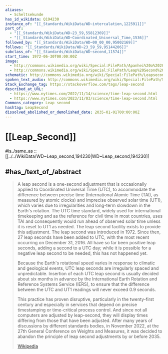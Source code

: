 ```yaml
---
aliases:
  - Scheltsekunde
has_id_wikidata: Q194230
instance_of: "[[_Standards/WikiData/WD~intercalation,1225911]]"
part_of:
  - "[[_Standards/WikiData/WD~23_59,55812369]]"
  - "[[_Standards/WikiData/WD~Coordinated_Universal_Time,1536]]"
followed_by: "[[_Standards/WikiData/WD~00_00_00,95002169]]"
follows: "[[_Standards/WikiData/WD~23_59_59,95144206]]"
subclass_of: "[[_Standards/WikiData/WD~second,11574]]"
start_time: 1972-06-30T00:00:00Z
image:
  - http://commons.wikimedia.org/wiki/Special:FilePath/Apanhei%20o%202012.jpg
  - http://commons.wikimedia.org/wiki/Special:FilePath/Leap%20Second%20-%20June%2030%2C%202012.png
schematic: http://commons.wikimedia.org/wiki/Special:FilePath/Leapsecond.ut1-utc.svg
spoken_text_audio: http://commons.wikimedia.org/wiki/Special:FilePath/Skudsekund2.ogg
Stack_Exchange_tag: https://stackoverflow.com/tags/leap-second
described_at_URL:
  - https://www.nytimes.com/2022/11/14/science/time-leap-second.html
  - https://www.nytimes.com/2023/11/03/science/time-leap-second.html
Commons_category: Leap second
hashtag: LeapSecond
dissolved_abolished_or_demolished_date: 2035-01-01T00:00:00Z
---
```


# [[Leap_Second]] 

#is_/same_as :: [[../../WikiData/WD~Leap_second,194230|WD~Leap_second,194230]] 

## #has_/text_of_/abstract 

> A leap second is a one-second adjustment that is occasionally applied to Coordinated Universal Time (UTC), to accommodate the difference between precise time (International Atomic Time (TAI), as measured by atomic clocks) and imprecise observed solar time (UT1), which varies due to irregularities and long-term slowdown in the Earth's rotation. The UTC time standard, widely used for international timekeeping and as the reference for civil time in most countries, uses TAI and consequently would run ahead of observed solar time unless it is reset to UT1 as needed. The leap second facility exists to provide this adjustment. The leap second was introduced in 1972. Since then, 27 leap seconds have been added to UTC, with the most recent occurring on December 31, 2016. All have so far been positive leap seconds, adding a second to a UTC day; while it is possible for a negative leap second to be needed, this has not happened yet.
>
> Because the Earth's rotational speed varies in response to climatic and geological events, UTC leap seconds are irregularly spaced and unpredictable. Insertion of each UTC leap second is usually decided about six months in advance by the International Earth Rotation and Reference Systems Service (IERS), to ensure that the difference between the UTC and UT1 readings will never exceed 0.9 seconds.
>
> This practice has proven disruptive, particularly in the twenty-first century and especially in services that depend on precise timestamping or time-critical process control. And since not all computers are adjusted by leap-second, they will display times differing from those that have been adjusted. After many years of discussions by different standards bodies, in November 2022, at the 27th General Conference on Weights and Measures, it was decided to abandon the principle of leap second adjustments by or before 2035.
>
> [Wikipedia](https://en.wikipedia.org/wiki/Leap%20second) 

